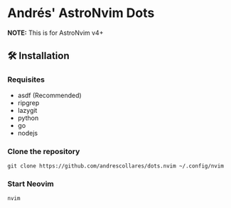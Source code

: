 # Andrés' AstroNvim Dots

**NOTE:** This is for AstroNvim v4+

## 🛠️ Installation

### Requisites

- asdf (Recommended)
- ripgrep
- lazygit
- python
- go
- nodejs

### Clone the repository

```shell
git clone https://github.com/andrescollares/dots.nvim ~/.config/nvim
```

### Start Neovim

```shell
nvim
```
